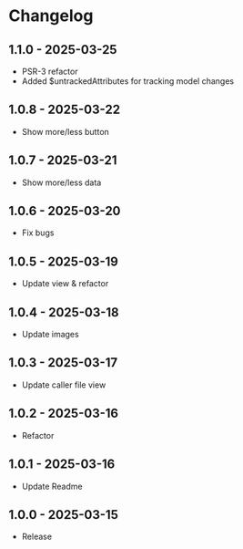  
# Changelog

## 1.1.0 - 2025-03-25
- PSR-3 refactor
- Added $untrackedAttributes for tracking model changes

## 1.0.8 - 2025-03-22
- Show more/less button

## 1.0.7 - 2025-03-21
- Show more/less data

## 1.0.6 - 2025-03-20
- Fix bugs

## 1.0.5 - 2025-03-19
- Update view & refactor

## 1.0.4 - 2025-03-18
- Update images

## 1.0.3 - 2025-03-17
- Update caller file view

## 1.0.2 - 2025-03-16
- Refactor

## 1.0.1 - 2025-03-16
- Update Readme

## 1.0.0 - 2025-03-15
- Release
